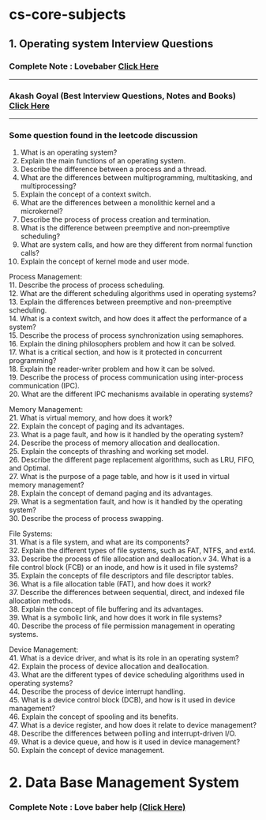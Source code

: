 # cs-core-subjects
## 1. Operating system Interview Questions
### Complete Note : Lovebaber <a href= "https://drive.google.com/file/d/1kksqpGT_YBQsFwsyVyftikPRP-sZZF-e/view"> Click Here</a>
---
### Akash Goyal (Best Interview Questions, Notes and Books)&nbsp; <a href= "https://docs.google.com/document/d/1SV1FAmAj8yXzd8hsb6zUNUPKIFPDd4Hv9XnC0wLQTg4/edit?tab=t.0"> Click Here</a></li>
---

### Some question found in the leetcode discussion <br/>
01.	What is an operating system?<br/>
02.	Explain the main functions of an operating system.<br/>
03.	Describe the difference between a process and a thread.<br/>
04.	What are the differences between multiprogramming, multitasking, and multiprocessing?<br/>
05.	Explain the concept of a context switch.<br/>
06.	What are the differences between a monolithic kernel and a microkernel?<br/>
07.	Describe the process of process creation and termination.<br/>
08.	What is the difference between preemptive and non-preemptive scheduling?<br/>
09.	What are system calls, and how are they different from normal function calls?<br/>
10.	Explain the concept of kernel mode and user mode.<br/>

Process Management:<br/>
11.	 Describe the process of process scheduling.<br/>
12.	What are the different scheduling algorithms used in operating systems?<br/>
13.	Explain the differences between preemptive and non-preemptive scheduling.<br/>
14.	What is a context switch, and how does it affect the performance of a system?<br/>
15.	Describe the process of process synchronization using semaphores.<br/>
16.	Explain the dining philosophers problem and how it can be solved.<br/>
17.	What is a critical section, and how is it protected in concurrent programming?<br/>
18.	Explain the reader-writer problem and how it can be solved.<br/>
19.	Describe the process of process communication using inter-process communication (IPC).<br/>
20.	What are the different IPC mechanisms available in operating systems?<br/>

Memory Management:<br/>
21.	 What is virtual memory, and how does it work?<br/>
22.	Explain the concept of paging and its advantages.<br/>
23.	What is a page fault, and how is it handled by the operating system?<br/>
24.	Describe the process of memory allocation and deallocation.<br/>
25.	Explain the concepts of thrashing and working set model.<br/>
26.	Describe the different page replacement algorithms, such as LRU, FIFO, and Optimal.<br/>
27.	What is the purpose of a page table, and how is it used in virtual memory management?<br/>
28.	Explain the concept of demand paging and its advantages.<br/>
29.	What is a segmentation fault, and how is it handled by the operating system?<br/>
30.	Describe the process of process swapping.<br/>


File Systems:<br/>
31.	What is a file system, and what are its components?<br/>
32.	Explain the different types of file systems, such as FAT, NTFS, and ext4.<br/>
33.	Describe the process of file allocation and deallocation.v
34.	What is a file control block (FCB) or an inode, and how is it used in file systems?<br/>
35.	Explain the concepts of file descriptors and file descriptor tables.<br/>
36.	What is a file allocation table (FAT), and how does it work?<br/>
37.	Describe the differences between sequential, direct, and indexed file allocation methods.<br/>
38.	Explain the concept of file buffering and its advantages.<br/>
39.	What is a symbolic link, and how does it work in file systems?<br/>
40.	Describe the process of file permission management in operating systems.<br/>

Device Management:<br/>
41.	What is a device driver, and what is its role in an operating system?<br/>
42.	Explain the process of device allocation and deallocation.<br/>
43.	What are the different types of device scheduling algorithms used in operating systems?<br/>
44.	Describe the process of device interrupt handling.<br/>
45.	What is a device control block (DCB), and how is it used in device management?<br/>
46.	Explain the concept of spooling and its benefits.<br/>
47.	What is a device register, and how does it relate to device management?<br/>
48.	Describe the differences between polling and interrupt-driven I/O.<br/>
49.	What is a device queue, and how is it used in device management?<br/>
50.	Explain the concept of device management.<br/>
  </li>

# 2. Data Base Management System
### Complete Note : Love baber help <a href= "https://drive.google.com/file/d/1y3KKghRhQjKfbWhvLipMOCCemKd_XdTm/view"> (Click Here)</a>
